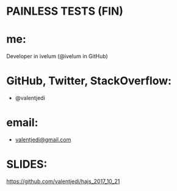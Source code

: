 PAINLESS TESTS (FIN)
==============
# me:
Developer in ivelum (@ivelum in GitHub)
# GitHub, Twitter, StackOverflow:
- @valentjedi
# email:
- valentjedi@gmail.com
# SLIDES:
https://github.com/valentjedi/hajs_2017_10_21
